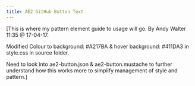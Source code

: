 ```yaml
---
title: AE2 GitHub Button Text
---
```


[This is where my pattern element guide to usage will go.
By Andy Walter 11:35 @ 17-04-17.

Modified Colour to background: #A217BA & hover background: #411DA3 in style.css in source folder.

Need to look into ae2-button.json & ae2-button.mustache to further understand how this works more
to simplify management of style and pattern.]